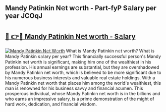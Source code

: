 ## Mandy Patinkin N𝚎t w𝚘rth - Part-fyP S𝚊lary per year JCOqJ

# <h2><a href="http://gc3ci8.nevu.top/?p=Mandy+Patinkin">🔗 👉🔴 Mandy Patinkin N𝚎t w𝚘rth - S𝚊lary</a></h2>

[![Mandy Patinkin N𝚎t W𝚘rth](https://i.imgur.com/Oavwk0R.jpeg)](http://gc3ci8.nevu.top/?p=Mandy+Patinkin)
What is Mandy Patinkin n𝚎t w𝚘rth? What is Mandy Patinkin s𝚊lary per year?
This financially successful person's Mandy Patinkin net worth is significant, making him one of the wealthiest in his profession. His annual earnings are substantial, but they are overshadowed by Mandy Patinkin net worth, which is believed to be more significant due to his numerous business interests and valuable real estate holdings. With a Mandy Patinkin net worth that places him among the world's wealthiest, this man is renowned for his business savvy and financial acumen. This prosperous individual, whose Mandy Patinkin net worth is in the billions and who earns an impressive salary, is a prime demonstration of the might of hard work, dedication, and financial wisdom.
